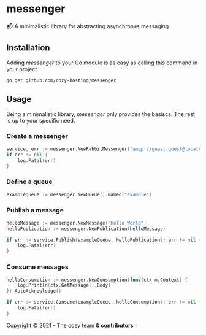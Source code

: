 # messenger
📬 A minimalistic library for abstracting asynchronus messaging

## Installation

Adding *messenger* to your Go module is as easy as calling this command in your project

```shell
go get github.com/cozy-hosting/messenger
```

## Usage

Being a minimalistic library, *messenger* only provides the basiscs. The rest is up to your specific need.

### Create a messenger

```go
service, err := messenger.NewRabbitMessenger("amqp://guest:guest@localhost:5672/")
if err != nil {
    log.Fatal(err)
}
```

### Define a queue

```go
exampleQueue := messenger.NewQueue().Named("example")
```

### Publish a message

```go
helloMessage := messenger.NewMessage("Hello World")
helloPublication := messenger.NewPublication(helloMessage)

if err := service.Publish(exampleQueue, helloPublication); err != nil {
    log.Fatal(err)
}
```

### Consume messages

```go
helloConsumption := messenger.NewConsumption(func(ctx m.Context) {
    log.Println(ctx.GetMessage().Body)
}).AutoAcknowledge()

if err := service.Consume(exampleQueue, helloConsumption); err != nil {
    log.Fatal(err)
}
```

Copyright © 2021 - The cozy team **& contributors**

